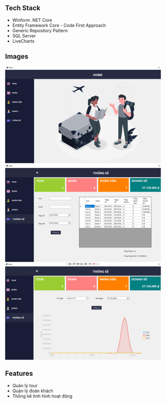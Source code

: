 
## Tech Stack

- Winform .NET Core
- Entity Framework Core - Code First Approach
- Generic Repository Pattern
- SQL Server
- LiveCharts


## Images

![](https://raw.githubusercontent.com/nhipham9420/TourManagement/master/image/home.png)
![](https://raw.githubusercontent.com/nhipham9420/TourManagement/master/image/tk.png)
![](https://raw.githubusercontent.com/nhipham9420/TourManagement/master/image/tk_chart.png)


## Features

- Quản lý tour
- Quản lý đoàn khách
- Thống kê tình hình hoạt động